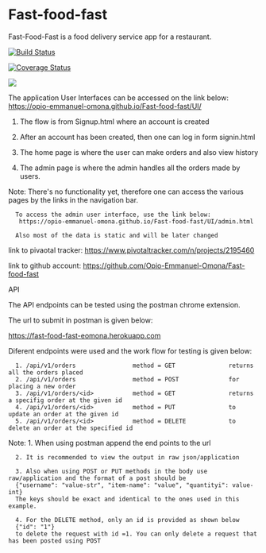 # Fast-food-fast
Fast-Food-Fast is a food delivery service app for a restaurant.

[![Build Status](https://travis-ci.com/Opio-Emmanuel-Omona/Fast-food-fast.svg?branch=api)](https://travis-ci.com/Opio-Emmanuel-Omona/Fast-food-fast)

[![Coverage Status](https://coveralls.io/repos/github/Opio-Emmanuel-Omona/Fast-food-fast/badge.svg?branch=api)](https://coveralls.io/github/Opio-Emmanuel-Omona/Fast-food-fast?branch=api)

<a href="https://codeclimate.com/github/Opio-Emmanuel-Omona/Fast-food-fast/maintainability"><img src="https://api.codeclimate.com/v1/badges/72822b2801edfcc8895b/maintainability" /></a>

The application User Interfaces can be accessed on the link below:
https://opio-emmanuel-omona.github.io/Fast-food-fast/UI/



1. The flow is from Signup.html where an account is created

2. After an account has been created, then one can log in form signin.html

3. The home page is where the user can make orders and also view history

4. The admin page is where the admin handles all the orders made by users. 


Note: There's no functionality yet, therefore one can access the various pages by
      the links in the navigation bar.

      To access the admin user interface, use the link below:
       https://opio-emmanuel-omona.github.io/Fast-food-fast/UI/admin.html

      Also most of the data is static and will be later changed

link to pivaotal tracker:
https://www.pivotaltracker.com/n/projects/2195460


link to github account:
https://github.com/Opio-Emmanuel-Omona/Fast-food-fast


API

The API endpoints can be tested using the postman chrome extension.

The url to submit in postman is given below:

https://fast-food-fast-eomona.herokuapp.com

Diferent endpoints were used and the work flow for testing is given below:

            
      1. /api/v1/orders                method = GET               returns all the orders placed
      2. /api/v1/orders                method = POST              for placing a new order
      3. /api/v1/orders/<id>           method = GET               returns a specifig order at the given id
      4. /api/v1/orders/<id>           method = PUT               to update an order at the given id
      5. /api/v1/orders/<id>           method = DELETE            to delete an order at the specified id


Note: 1. When using postman append the end points to the url

      2. It is recommended to view the output in raw json/application

      3. Also when using POST or PUT methods in the body use raw/application and the format of a post should be
      {"username": "value-str", "item-name": "value", "quantityi": value-int}
      The keys should be exact and identical to the ones used in this example.

      4. For the DELETE method, only an id is provided as shown below
      {"id": "1"}
      to delete the request with id =1. You can only delete a request that has been posted using POST 
